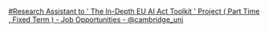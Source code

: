 [#Research Assistant to ' The In-Depth EU AI Act Toolkit ' Project ( Part Time , Fixed Term ) - Job Opportunities - @cambridge_uni](https://qi.tc/qi/111508)